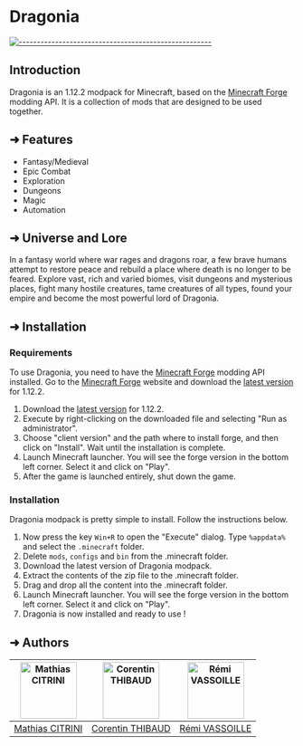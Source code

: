 # Dragonia
[![-----------------------------------------------------](https://raw.githubusercontent.com/andreasbm/readme/master/assets/lines/water.png)](#introduction)

## Introduction
Dragonia is an 1.12.2 modpack for Minecraft, based on the [Minecraft Forge](https://minecraftforge.net/) modding API. It is a collection of mods that are designed to be used together. 

## ➜ Features
- Fantasy/Medieval
- Epic Combat
- Exploration
- Dungeons
- Magic
- Automation

## ➜ Universe and Lore

In a fantasy world where war rages and dragons roar, a few brave humans attempt to restore peace and rebuild a place where death is no longer to be feared. 
Explore vast, rich and varied biomes, visit dungeons and mysterious places, fight many hostile creatures, tame creatures of all types, found your empire and become the most powerful lord of Dragonia.

## ➜ Installation

### Requirements

To use Dragonia, you need to have the [Minecraft Forge](https://minecraftforge.net/) modding API installed. Go to the [Minecraft Forge](https://minecraftforge.net/) website and download the [latest version](https://files.minecraftforge.net/net/minecraftforge/forge/index_1.12.2.html) for 1.12.2.

1. Download the [latest version](https://files.minecraftforge.net/net/minecraftforge/forge/index_1.12.2.html) for 1.12.2.
2. Execute by right-clicking on the downloaded file and selecting "Run as administrator". 
3. Choose "client version" and the path where to install forge, and then click on "Install". Wait until the installation is complete.
4. Launch Minecraft launcher. You will see the forge version in the bottom left corner. Select it and click on "Play".
5. After the game is launched entirely, shut down the game.

### Installation
Dragonia modpack is pretty simple to install. Follow the instructions below.

1. Now press the key `Win+R` to open the "Execute" dialog. Type `%appdata%` and select the `.minecraft` folder.
2. Delete `mods`, `configs` and `bin` from the .minecraft folder.
3. Download the latest version of Dragonia modpack.
4. Extract the contents of the zip file to the .minecraft folder.
5. Drag and drop all the content into the .minecraft folder.
6. Launch Minecraft launcher. You will see the forge version in the bottom left corner. Select it and click on "Play".
7. Dragonia is now installed and ready to use !

## ➜ Authors

| [<img alt="Mathias CITRINI" src="https://avatars.githubusercontent.com/u/29785323?v=4" width="100">](https://github.com/DevilMortar) | [<img alt="Corentin THIBAUD" src="https://avatars.githubusercontent.com/u/74668473?v=4" width="100">](https://github.com/corentinthibaud) | [<img alt="Rémi VASSOILLE" src="https://avatars.githubusercontent.com/u/78744690?v=4" width="100">](https://github.com/Remi-Vassoille) |
:------------------------------------------------------------------------------------------------------------------------------------:|:---------------------------------------------------------------------------------------------------------------------------------:|:-----------------------------------------------------------------------------------------------------------------------------------------:|
|[Mathias CITRINI](https://github.com/DevilMortar)                                                 |[Corentin THIBAUD](https://github.com/corentinthibaud)                                            |[Rémi VASSOILLE](https://github.com/Remi-Vassoille)|   







